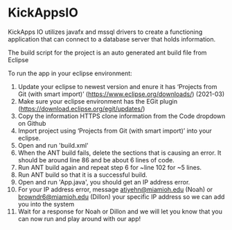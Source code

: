 # KickAppsIO
KickApps IO utilizes javafx and mssql drivers to create a functioning application that can connect to a database server that holds information.

The build script for the project is an auto generated ant build file from Eclipse

To run the app in your eclipse environment:
1) Update your eclipse to newest version and enure it has ‘Projects from Git (with smart import)’ (https://www.eclipse.org/downloads/) (2021-03)
2) Make sure your eclipse environment has the EGit plugin (https://download.eclipse.org/egit/updates/)
3) Copy the information HTTPS clone information from the Code dropdown on Github
4) Import project using ‘Projects from Git (with smart import)’ into your eclipse.
5) Open and run 'build.xml'
6) When the ANT build fails, delete the sections that is causing an error. It should be around line 86 and be about 6 lines of code.
7) Run ANT build again and repeat step 6 for ~line 102 for ~5 lines.
8) Run ANT build so that it is a successful build.
9) Open and run 'App.java', you should get an IP address error.
10) For your IP address error, message atiyehn@miamioh.edu (Noah) or browndr6@miamioh.edu (Dillon) your specific IP address so we can add you into the system
11) Wait for a response for Noah or Dillon and we will let you know that you can now run and play around with our app!
